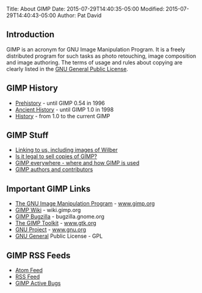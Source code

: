 Title: About GIMP
Date: 2015-07-29T14:40:35-05:00
Modified: 2015-07-29T14:40:43-05:00
Author: Pat David


## Introduction

GIMP is an acronym for GNU Image Manipulation Program.
It is a freely distributed program for such tasks as photo retouching, image composition and image authoring.
The terms of usage and rules about copying are clearly listed in the [GNU General Public License](/about/COPYING.txt).



## GIMP History

* [Prehistory][] - until GIMP 0.54 in 1996
* [Ancient History][] - until GIMP 1.0 in 1998
* [History][] - from 1.0 to the current GIMP

[Prehistory]: {filename}prehistory.md
[Ancient History]: {filename}ancient_history.md
[History]: {filename}history.md


## GIMP Stuff

* [Linking to us, including images of Wilber][1]
* [Is it legal to sell copies of GIMP?][2]
* [GIMP everywhere - where and how GIMP is used][3]
* [GIMP authors and contributors][4]

[1]: {filename}linking.md
[2]: {filename}selling.md
[3]: {filename}everywhere.md
[4]: {filename}authors.md



## Important GIMP Links

* [The GNU Image Manipulation Program][] - www.gimp.org
* [GIMP Wiki][] - wiki.gimp.org
* [GIMP Bugzilla][] - bugzilla.gnome.org
* [The GIMP Toolkit][] - www.gtk.org
* [GNU Project][] - www.gnu.org
* [GNU General][] Public License - GPL

[The GNU Image Manipulation Program]: //www.gimp.org
[GIMP Wiki]: //wiki.gimp.org
[GIMP Bugzilla]: //bugzilla.gnome.org
[The GIMP Toolkit]: //www.gtk.org
[GNU Project]: //www.gnu.org
[GNU General]: {filename}COPYING


## GIMP RSS Feeds

* [Atom Feed][]
* [RSS Feed][]
* [GIMP Active Bugs][]

[Atom Feed]: /feeds/atom.xml
[RSS Feed]: /feeds/rss.xml
[GIMP Active Bugs]: https://bugzilla.gnome.org/buglist.cgi?bug_file_loc_type=substring&bug_status=UNCONFIRMED&bug_status=NEW&bug_status=ASSIGNED&bug_status=NEEDINFO&bug_status=REOPENED&bug_status=RESOLVED&bug_status=VERIFIED&bug_status=CLOSED&changedin=7&chfieldto=Now&product=GIMP&query_format=advanced&title=Bug%20List:%20GIMP%20-%20Current%20Bug%20Week&ctype=atom
